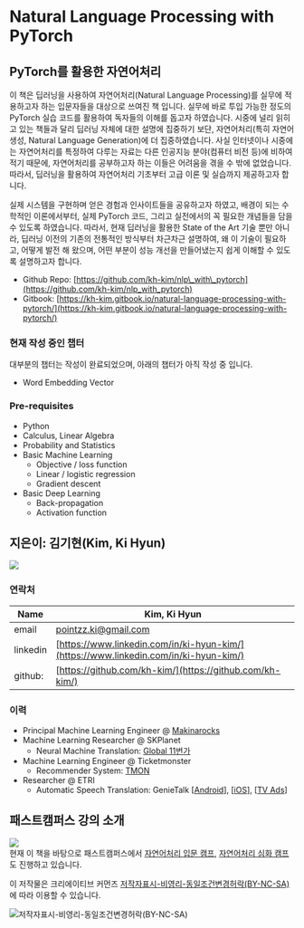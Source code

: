 # Natural Language Processing with PyTorch

## PyTorch를 활용한 자연어처리

이 책은 딥러닝을 사용하여 자연어처리(Natural Language Processing)를 실무에 적용하고자 하는 입문자들을 대상으로 쓰여진 책 입니다. 실무에 바로 투입 가능한 정도의 PyTorch 실습 코드를 활용하여 독자들의 이해를 돕고자 하였습니다. 시중에 널리 읽히고 있는 책들과 달리 딥러닝 자체에 대한 설명에 집중하기 보단, 자연어처리(특히 자연어생성, Natural Language Generation)에 더 집중하였습니다. 사실 인터넷이나 시중에는 자연어처리를 특정하여 다루는 자료는 다른 인공지능 분야(컴퓨터 비전 등)에 비하여 적기 때문에, 자연어처리를 공부하고자 하는 이들은 어려움을 겪을 수 밖에 없었습니다. 따라서, 딥러닝을 활용하여 자연어처리 기초부터 고급 이론 및 실습까지 제공하고자 합니다.

실제 시스템을 구현하며 얻은 경험과 인사이트들을 공유하고자 하였고, 배경이 되는 수학적인 이론에서부터, 실제 PyTorch 코드, 그리고 실전에서의 꼭 필요한 개념들을 담을 수 있도록 하였습니다. 따라서, 현재 딥러닝을 활용한 State of the Art 기술 뿐만 아니라, 딥러닝 이전의 기존의 전통적인 방식부터 차근차근 설명하여, 왜 이 기술이 필요하고, 어떻게 발전 해 왔으며, 어떤 부분이 성능 개선을 만들어냈는지 쉽게 이해할 수 있도록 설명하고자 합니다.

* Github Repo: [https://github.com/kh-kim/nlp\_with\_pytorch](https://github.com/kh-kim/nlp_with_pytorch)
* Gitbook: [https://kh-kim.gitbook.io/natural-language-processing-with-pytorch/](https://kh-kim.gitbook.io/natural-language-processing-with-pytorch/)

### 현재 작성 중인 챕터

대부분의 챕터는 작성이 완료되었으며, 아래의 챕터가 아직 작성 중 입니다.

- Word Embedding Vector

### Pre-requisites

* Python
* Calculus, Linear Algebra
* Probability and Statistics
* Basic Machine Learning
  * Objective / loss function
  * Linear / logistic regression
  * Gradient descent
* Basic Deep Learning
  * Back-propagation
  * Activation function

## 지은이: 김기현(Kim, Ki Hyun)

![](../assets/author.gif)

### 연락처

|Name|Kim, Ki Hyun|
|-|-|
|email|pointzz.ki@gmail.com|
|linkedin|[https://www.linkedin.com/in/ki-hyun-kim/](https://www.linkedin.com/in/ki-hyun-kim/)|
|github:|[https://github.com/kh-kim/](https://github.com/kh-kim/)|

### 이력

* Principal Machine Learning Engineer @ [Makinarocks](http://makinarocks.ai)
* Machine Learning Researcher @ SKPlanet 
  * Neural Machine Translation: [Global 11번가](http://global.11st.co.kr/html/en/main_en.html?trlang=en)
* Machine Learning Engineer @ Ticketmonster 
  * Recommender System: [TMON](http://www.ticketmonster.co.kr/)
* Researcher @ ETRI 
  * Automatic Speech Translation: GenieTalk \[[Android](https://play.google.com/store/apps/details?id=com.hancom.interfree.genietalk&hl=ko)\], \[[iOS](https://itunes.apple.com/kr/app/지니톡-genietalk/id1104930501?mt=8)\], \[[TV Ads](https://www.youtube.com/watch?v=Jda0G0yhWpM)\]

## 패스트캠퍼스 강의 소개
![](http://cdn.www.fastcampus.co.kr/wp-content/uploads/2018/03/main.png)<br>
현재 이 책을 바탕으로 패스트캠퍼스에서 [자연어처리 입문 캠프](https://www.fastcampus.co.kr/data_camp_nlpbasic/), [자연어처리 심화 캠프](http://www.fastcampus.co.kr/data_camp_nlpadv/)도 진행하고 있습니다.

이 저작물은 크리에이티브 커먼즈 [저작자표시-비영리-동일조건변경허락(BY-NC-SA)](https://creativecommons.org/licenses/by-nc-sa/2.0/kr/)에 따라 이용할 수 있습니다.

![저작자표시-비영리-동일조건변경허락(BY-NC-SA)](../assets/ccl.png)